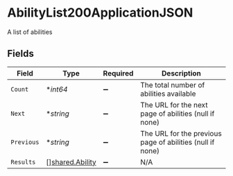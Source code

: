 # AbilityList200ApplicationJSON

A list of abilities


## Fields

| Field                                                     | Type                                                      | Required                                                  | Description                                               |
| --------------------------------------------------------- | --------------------------------------------------------- | --------------------------------------------------------- | --------------------------------------------------------- |
| `Count`                                                   | **int64*                                                  | :heavy_minus_sign:                                        | The total number of abilities available                   |
| `Next`                                                    | **string*                                                 | :heavy_minus_sign:                                        | The URL for the next page of abilities (null if none)     |
| `Previous`                                                | **string*                                                 | :heavy_minus_sign:                                        | The URL for the previous page of abilities (null if none) |
| `Results`                                                 | [][shared.Ability](../../models/shared/ability.md)        | :heavy_minus_sign:                                        | N/A                                                       |